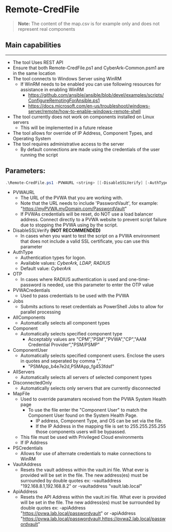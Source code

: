 # Remote-CredFile

> **Note:** The content of the map.csv is for example only and does not represent real components

## Main capabilities
-----------------
* The tool Uses REST API
* Ensure that both Remote-CredFile.ps1 and CyberArk-Common.psm1 are in the same location
* The tool connects to Windows Server using WinRM
    * If WinRM needs to be enabled you can use following resources for assistance in enabling WinRM
        * https://github.com/ansible/ansible/blob/devel/examples/scripts/ConfigureRemotingForAnsible.ps1
        * https://docs.microsoft.com/en-us/troubleshoot/windows-server/remote/how-to-enable-windows-remote-shell
* The tool currently does not work on components installed on Linux servers
    * This will be implemented in a future release
* The tool allows for override of IP Address, Component Types, and Operating System
* The tool requires administrative access to the server
    * By default connections are made using the credentials of the user running the script

## Parameters:
```powershell
.\Remote-CredFile.ps1 -PVWAURL <string> [[-DisableSSLVerify] [-AuthType] [-OTP] [-PVWACredentials] [-Jobs] [-AllComponents] [-AllServers] [-DisconnectedOnly] [-MapFile] [-PSCredentials] [-VaultAddress]
```
- PVWAURL
	- The URL of the PVWA that you are working with. 
	- Note that the URL needs to include 'PasswordVault', for example: "https://myPVWA.myDomain.com/PasswordVault"
	- If PVWAs credentials will be reset, do NOT use a load balancer address. Connect directly to a PVWA website to prevent script failure due to stopping the PVWA using by the script.
- DisableSSLVerify
	**(NOT RECOMMENDED)**
	- In cases when you want to test the script on a PVWA environment that does not include a valid SSL certificate, you can use this parameter
- AuthType
	- Authentication types for logon. 
	- Available values: _CyberArk, LDAP, RADIUS_
	- Default value: _CyberArk_
- OTP
	- In cases where RADIUS authentication is used and one-time-password is needed, use this parameter to enter the OTP value
- PVWACredentials
    - Used to pass credentials to be used with the PVWA
- Jobs
    - Submits actions to reset credentials as PowerShell Jobs to allow for parallel processing
- AllComponents
    - Automatically selects all component types
- Component
    - Automatically selects specified component type
        - Acceptably values are "CPM","PSM","PVWA","CP","AAM Credential Provider","PSM/PSMP"
- ComponentUser
    - Automatically selects specified component users. Enclose the users in quotes and seperated by comma ","
        - "PSMApp_b4e7e2d,PSMApp_fg453fdsf"
- AllServers
    - Automatically selects all servers of selected component types
- DisconnectedOnly
    - Automatically selects only servers that are currently disconnected
- MapFile
    - Used to override paramaters received from the PVWA System Health page
        - To use the file enter the "Component User" to match the Component User found on the System Health Page.
            - IP address, Component Type, and OS can be set via the file.
            - If the IP Address in the mapping file is set to 255.255.255.255 those components users will be bypassed. 
    - This file must be used with Privileged Cloud environments
    - If IP Address 
- PSCredentials
    - Allows for use of alternate credentials to make connections to WinRM
- VaultAddress
    - Resets the vault address within the vault.ini file. What ever is provided will be set in the file. The new address(es) must be surrounded by double quotes ex: -vaultaddress "192.168.8.1,192.168.8.2" or -vaultaddress "vault.lab.local"
- ApiAddress
    - Resets the API Address within the vault.ini file. What ever is provided will be set in the file. The new address(es) must be surrounded by double quotes ex: -apiAddress "https://pvwa.lab.local/passwordvault" or -apiAddress "https://pvwa.lab.local/passwordvault,https://pvwa2.lab.local/passwordvault"